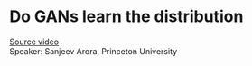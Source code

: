 # Do GANs learn the distribution
[Source video](https://www.youtube.com/watch?v=I_8Dp_fRzv8&index=9&list=PLazcgz-LJ6ZIrJV-qiqw16JyJFuE4TNKF)   
Speaker: Sanjeev Arora, Princeton University

